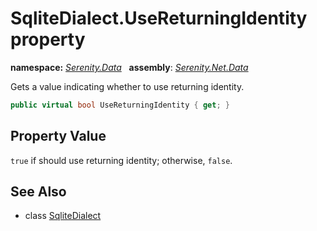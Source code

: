 # SqliteDialect.UseReturningIdentity property
**namespace:** *[Serenity.Data](../../README.md#serenity.data-namespace)*   **assembly**: *[Serenity.Net.Data](../../README.md)*

Gets a value indicating whether to use returning identity.

```csharp
public virtual bool UseReturningIdentity { get; }
```

## Property Value

`true` if should use returning identity; otherwise, `false`.

## See Also

* class [SqliteDialect](../SqliteDialect.md)